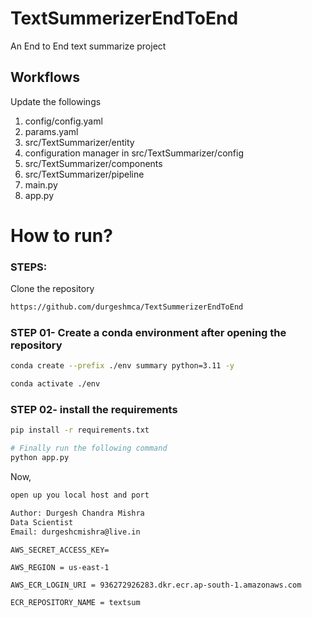 # TextSummerizerEndToEnd
An End to End text summarize project


## Workflows
Update the followings
1.  config/config.yaml
2.  params.yaml
3.  src/TextSummarizer/entity
4.  configuration manager in src/TextSummarizer/config
5.  src/TextSummarizer/components
6.  src/TextSummarizer/pipeline
7.  main.py
8.   app.py


# How to run?
### STEPS:

Clone the repository

```bash
https://github.com/durgeshmca/TextSummerizerEndToEnd
```
### STEP 01- Create a conda environment after opening the repository

```bash
conda create --prefix ./env summary python=3.11 -y
```

```bash
conda activate ./env
```


### STEP 02- install the requirements
```bash
pip install -r requirements.txt
```


```bash
# Finally run the following command
python app.py
```

Now,
```bash
open up you local host and port
```


```bash
Author: Durgesh Chandra Mishra
Data Scientist
Email: durgeshcmishra@live.in

```



    AWS_SECRET_ACCESS_KEY=

    AWS_REGION = us-east-1

    AWS_ECR_LOGIN_URI = 936272926283.dkr.ecr.ap-south-1.amazonaws.com

    ECR_REPOSITORY_NAME = textsum
